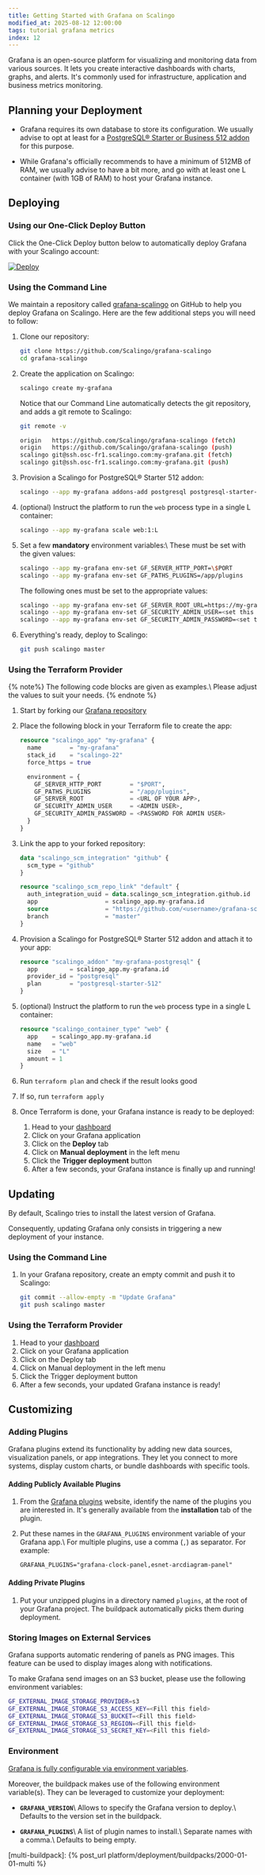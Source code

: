 ```yaml
---
title: Getting Started with Grafana on Scalingo
modified_at: 2025-08-12 12:00:00
tags: tutorial grafana metrics
index: 12
---
```


Grafana is an open-source platform for visualizing and monitoring data from
various sources. It lets you create interactive dashboards with charts, graphs,
and alerts. It's commonly used for infrastructure, application and business
metrics monitoring.


## Planning your Deployment

- Grafana requires its own database to store its configuration. We usually
  advise to opt at least for a [PostgreSQL® Starter or Business 512
  addon][db-postgresql] for this purpose.

- While Grafana's officially recommends to have a minimum of 512MB of RAM, we
  usually advise to have a bit more, and go with at least one L container (with
  1GB of RAM) to host your Grafana instance.


## Deploying

### Using our One-Click Deploy Button

Click the One-Click Deploy button below to automatically deploy Grafana with
your Scalingo account:

[![Deploy](https://cdn.scalingo.com/deploy/button.svg)][one-click]

### Using the Command Line

We maintain a repository called [grafana-scalingo] on GitHub to help you deploy
Grafana on Scalingo. Here are the few additional steps you will need to follow:

1. Clone our repository:
   ```bash
   git clone https://github.com/Scalingo/grafana-scalingo
   cd grafana-scalingo
   ```

2. Create the application on Scalingo:
   ```bash
   scalingo create my-grafana
   ```

   Notice that our Command Line automatically detects the git repository, and
   adds a git remote to Scalingo:
   ```bash
   git remote -v

   origin   https://github.com/Scalingo/grafana-scalingo (fetch)
   origin   https://github.com/Scalingo/grafana-scalingo (push)
   scalingo git@ssh.osc-fr1.scalingo.com:my-grafana.git (fetch)
   scalingo git@ssh.osc-fr1.scalingo.com:my-grafana.git (push)
   ```

3. Provision a Scalingo for PostgreSQL® Starter 512 addon:
   ```bash
   scalingo --app my-grafana addons-add postgresql postgresql-starter-512
   ```

4. (optional) Instruct the platform to run the `web` process type in a single L
   container:
   ```bash
   scalingo --app my-grafana scale web:1:L
   ```

5. Set a few **mandatory** environment variables:\\
   These must be set with the given values:
   ```bash
   scalingo --app my-grafana env-set GF_SERVER_HTTP_PORT=\$PORT
   scalingo --app my-grafana env-set GF_PATHS_PLUGINS=/app/plugins
   ```

   The following ones must be set to the appropriate values:
   ```bash
   scalingo --app my-grafana env-set GF_SERVER_ROOT_URL=https://my-grafana.osc-fr1.scalingo.io
   scalingo --app my-grafana env-set GF_SECURITY_ADMIN_USER=<set this to whatever suits you>
   scalingo --app my-grafana env-set GF_SECURITY_ADMIN_PASSWORD=<set this to whatever suits you>
   ```

6. Everything's ready, deploy to Scalingo:
   ```bash
   git push scalingo master
   ```

### Using the Terraform Provider

{% note%}
The following code blocks are given as examples.\\
Please adjust the values to suit your needs.
{% endnote %}

1. Start by forking our [Grafana repository][grafana-scalingo]

2. Place the following block in your Terraform file to create the app:
   ```terraform
   resource "scalingo_app" "my-grafana" {
     name        = "my-grafana"
     stack_id    = "scalingo-22"
     force_https = true

     environment = {
       GF_SERVER_HTTP_PORT        = "$PORT",
       GF_PATHS_PLUGINS           = "/app/plugins",
       GF_SERVER_ROOT             = <URL OF YOUR APP>,
       GF_SECURITY_ADMIN_USER     = <ADMIN USER>,
       GF_SECURITY_ADMIN_PASSWORD = <PASSWORD FOR ADMIN USER>
     }
   }
   ```

3. Link the app to your forked repository:
   ```terraform
   data "scalingo_scm_integration" "github" {
     scm_type = "github"
   }

   resource "scalingo_scm_repo_link" "default" {
     auth_integration_uuid = data.scalingo_scm_integration.github.id
     app                   = scalingo_app.my-grafana.id
     source                = "https://github.com/<username>/grafana-scalingo"
     branch                = "master"
   }
   ```

4. Provision a Scalingo for PostgreSQL® Starter 512 addon and attach it to your
   app:
   ```terraform
   resource "scalingo_addon" "my-grafana-postgresql" {
     app         = scalingo_app.my-grafana.id
     provider_id = "postgresql"
     plan        = "postgresql-starter-512"
   }
   ```

5. (optional) Instruct the platform to run the `web` process type in a single L
   container:
   ```terraform
   resource "scalingo_container_type" "web" {
     app    = scalingo_app.my-grafana.id
     name   = "web"
     size   = "L"
     amount = 1
   }
   ```

6. Run `terraform plan` and check if the result looks good
7. If so, run `terraform apply`
8. Once Terraform is done, your Grafana instance is ready to be deployed:
   1. Head to your [dashboard]
   2. Click on your Grafana application
   3. Click on the **Deploy** tab
   4. Click on **Manual deployment** in the left menu
   5. Click the **Trigger deployment** button
   6. After a few seconds, your Grafana instance is finally up and running!


## Updating

By default, Scalingo tries to install the latest version of Grafana.

Consequently, updating Grafana only consists in triggering a new deployment of
your instance.

### Using the Command Line

1. In your Grafana repository, create an empty commit and push it to Scalingo:
   ```bash
   git commit --allow-empty -m "Update Grafana"
   git push scalingo master
   ```

### Using the Terraform Provider

1. Head to your [dashboard]
2. Click on your Grafana application
3. Click on the Deploy tab
4. Click on Manual deployment in the left menu
5. Click the Trigger deployment button
6. After a few seconds, your updated Grafana instance is ready!


## Customizing

### Adding Plugins

Grafana plugins extend its functionality by adding new data sources,
visualization panels, or app integrations. They let you connect to more
systems, display custom charts, or bundle dashboards with specific tools.

#### Adding Publicly Available Plugins

1. From the [Grafana plugins][grafana-plugins] website, identify the name of
   the plugins you are interested in. It's generally available from the
   **installation** tab of the plugin.

2. Put these names in the `GRAFANA_PLUGINS` environment variable of your
   Grafana app.\\
   For multiple plugins, use a comma (`,`) as separator. For example:
   ```
   GRAFANA_PLUGINS="grafana-clock-panel,esnet-arcdiagram-panel"
   ```

#### Adding Private Plugins

1. Put your unzipped plugins in a directory named `plugins`, at the root of
   your Grafana project. The buildpack automatically picks them during
   deployment.

### Storing Images on External Services

Grafana supports automatic rendering of panels as PNG images. This feature can
be used to display images along with notifications.

To make Grafana send images on an S3 bucket, please use the following
environment variables:

```bash
GF_EXTERNAL_IMAGE_STORAGE_PROVIDER=s3
GF_EXTERNAL_IMAGE_STORAGE_S3_ACCESS_KEY=<Fill this field>
GF_EXTERNAL_IMAGE_STORAGE_S3_BUCKET=<Fill this field>
GF_EXTERNAL_IMAGE_STORAGE_S3_REGION=<Fill this field>
GF_EXTERNAL_IMAGE_STORAGE_S3_SECRET_KEY=<Fill this field>
```

### Environment

[Grafana is fully configurable via environment variables][grafana-env].

Moreover, the buildpack makes use of the following environment variable(s).
They can be leveraged to customize your deployment:

- **`GRAFANA_VERSION`**\\
  Allows to specify the Grafana version to deploy.\\
  Defaults to the version set in the buildpack.

- **`GRAFANA_PLUGINS`**\\
  A list of plugin names to install.\\
  Separate names with a comma.\\
  Defaults to being empty.


[grafana-env]: https://grafana.com/docs/grafana/latest/setup-grafana/configure-grafana/#override-configuration-with-environment-variables
[grafana-plugins]: https://grafana.com/grafana/plugins/
[grafana-scalingo]: https://github.com/Scalingo/grafana-scalingo

[db-postgresql]: https://www.scalingo.com/databases/postgresql

[dashboard]: https://dashboard.scalingo.com
[one-click]: https://dashboard.scalingo.com/create/app?source=https://github.com/Scalingo/grafana-scalingo

[multi-buildpack]: {% post_url platform/deployment/buildpacks/2000-01-01-multi %}
